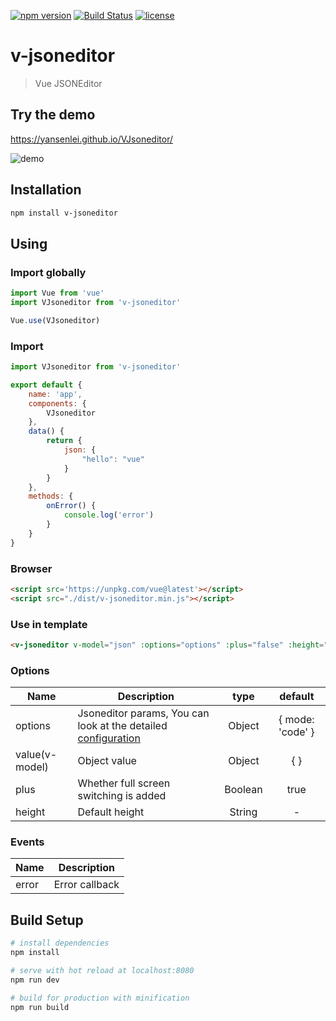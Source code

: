 [![npm version](https://badge.fury.io/js/v-jsoneditor.svg)](https://badge.fury.io/js/v-jsoneditor)
[![Build Status](https://api.travis-ci.org/yansenlei/VJsoneditor.svg?branch=master)](https://travis-ci.org/yansenlei/VJsoneditor) 
[![license](https://img.shields.io/npm/l/express.svg)](https://github.com/yansenlei/VJsoneditor/blob/master/LICENSE) 

# v-jsoneditor

> Vue JSONEditor

## Try the demo

https://yansenlei.github.io/VJsoneditor/

![demo](./v-jsoneditor.gif)

## Installation

```bash
npm install v-jsoneditor
```

## Using

### Import globally

```javascript
import Vue from 'vue'
import VJsoneditor from 'v-jsoneditor'

Vue.use(VJsoneditor)
```

### Import

```javascript
import VJsoneditor from 'v-jsoneditor'

export default {
    name: 'app',
    components: {
        VJsoneditor
    },
    data() {
        return {
            json: {
                "hello": "vue"
            }
        }
    },
    methods: {
        onError() {
            console.log('error')
        }
    }
}
```

### Browser
```html
<script src='https://unpkg.com/vue@latest'></script>
<script src="./dist/v-jsoneditor.min.js"></script>
```

### Use in template

```html
<v-jsoneditor v-model="json" :options="options" :plus="false" :height="400px" @error="onError">
```

### Options
| Name           | Description                                                                                                                                                   | type    | default          |
| -------------- | ------------------------------------------------------------------------------------------------------------------------------------------------------------- | :-----: | :--------------: |
| options        | Jsoneditor params, You can look at the detailed  [configuration](https://github.com/josdejong/jsoneditor/blob/master/docs/api.md#configuration-options?blank) | Object  | { mode: 'code' } |
| value(v-model) | Object value                                                                                                                                                  | Object  | { }              |
| plus           | Whether full screen switching is added                                                                                                                        | Boolean | true             |
| height         | Default height                                                                                                                                                | String  | -                |

### Events
| Name  | Description    |
| ----- | -------------- |
| error | Error callback |



## Build Setup

``` bash
# install dependencies
npm install

# serve with hot reload at localhost:8080
npm run dev

# build for production with minification
npm run build
```
